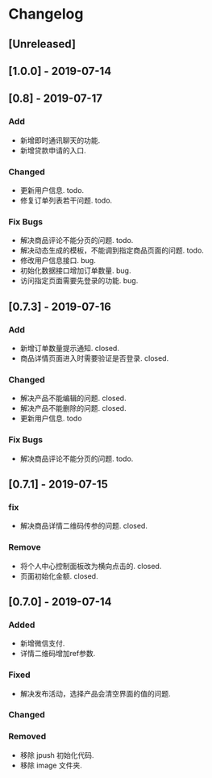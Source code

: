 # Changelog

## [Unreleased]

## [1.0.0] - 2019-07-14

## [0.8] - 2019-07-17
### Add
- 新增即时通讯聊天的功能.
- 新增贷款申请的入口.

### Changed
- 更新用户信息.  todo.
- 修复订单列表若干问题. todo.

### Fix Bugs
- 解决商品评论不能分页的问题. todo.
- 解决动态生成的模板，不能调到指定商品页面的问题. todo.
- 修改用户信息接口. bug.
- 初始化数据接口增加订单数量. bug.
- 访问指定页面需要先登录的功能. bug.

## [0.7.3] - 2019-07-16

### Add
- 新增订单数量提示通知. closed.
- 商品详情页面进入时需要验证是否登录.  closed.

### Changed
- 解决产品不能编辑的问题.    closed.
- 解决产品不能删除的问题.    closed.
- 更新用户信息.  todo

### Fix Bugs
- 解决商品评论不能分页的问题. todo.

## [0.7.1] - 2019-07-15

### fix
- 解决商品详情二维码传参的问题.  closed.

### Remove
- 将个人中心控制面板改为横向点击的. closed.
- 页面初始化金额. closed.

## [0.7.0] - 2019-07-14

### Added
- 新增微信支付.
- 详情二维码增加ref参数.

### Fixed
- 解决发布活动，选择产品会清空界面的值的问题.

### Changed

### Removed
- 移除 jpush 初始化代码.
- 移除 image 文件夹.